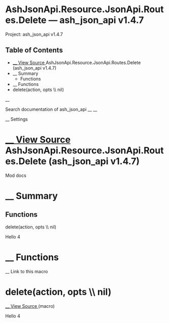 # AshJsonApi.Resource.JsonApi.Routes.Delete — ash_json_api v1.4.7

Project: ash_json_api v1.4.7

## Table of Contents

- [ __ View Source ](external_link) AshJsonApi.Resource.JsonApi.Routes.Delete (ash_json_api v1.4.7)
- __ Summary
  - Functions
- __ Functions
- delete(action, opts \\\ nil)

__

Search documentation of ash_json_api __ __

__ Settings

#  [ __ View Source ](external_link) AshJsonApi.Resource.JsonApi.Routes.Delete (ash_json_api v1.4.7)

Mod docs

#  __ Summary

##  Functions

delete(action, opts \\\ nil)

Hello 4

#  __ Functions

__ Link to this macro

# delete(action, opts \\\ nil)

[ __ View Source ](external_link) (macro)

Hello 4
